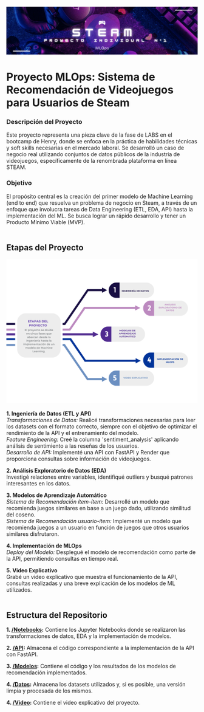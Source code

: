 ![Steam](https://github.com/JohannaRangel/Proyecto_Individual_1_MLOps/raw/main/assets/steam.png)
<br />
# Proyecto MLOps: Sistema de Recomendación de Videojuegos para Usuarios de Steam

### Descripción del Proyecto
Este proyecto representa una pieza clave de la fase de LABS en el bootcamp de Henry, donde se enfoca en la práctica de habilidades técnicas y soft skills necesarias en el mercado laboral. Se desarrolló un caso de negocio real utilizando conjuntos de datos públicos de la industria de videojuegos, específicamente de la renombrada plataforma en línea STEAM.

### Objetivo
El propósito central es la creación del primer modelo de Machine Learning (end to end) que resuelva un problema de negocio en Steam, a través de un enfoque que involucra tareas de Data Engineering (ETL, EDA, API) hasta la implementación del ML. Se busca lograr un rápido desarrollo y tener un Producto Mínimo Viable (MVP).<br />
<br />

## Etapas del Proyecto <br />
![Etapas](https://github.com/JohannaRangel/Proyecto_Individual_1_MLOps/raw/main/assets/Etapas.png)  
<br />
**1. Ingeniería de Datos (ETL y API)** <br />
*Transformaciones de Datos:* Realicé transformaciones necesarias para leer los datasets con el formato correcto, siempre con el objetivo de optimizar el rendimiento de la API y el entrenamiento del modelo. <br />
*Feature Engineering:* Creé la columna 'sentiment_analysis' aplicando análisis de sentimiento a las reseñas de los usuarios. <br />
*Desarrollo de API:* Implementé una API con FastAPI y Render que proporciona consultas sobre información de videojuegos. <br />

**2. Análisis Exploratorio de Datos (EDA)** <br />
Investigé relaciones entre variables, identifiqué outliers y busqué patrones interesantes en los datos.<br />

**3. Modelos de Aprendizaje Automático** <br />
*Sistema de Recomendación ítem-ítem:* Desarrollé un modelo que recomienda juegos similares en base a un juego dado, utilizando similitud del coseno. <br />
*Sistema de Recomendación usuario-ítem:* Implementé un modelo que recomienda juegos a un usuario en función de juegos que otros usuarios similares disfrutaron.<br />

**4. Implementación de MLOps** <br />
*Deploy del Modelo:* Desplegué el modelo de recomendación como parte de la API, permitiendo consultas en tiempo real. <br />

**5. Video Explicativo** <br />
Grabé un video explicativo que muestra el funcionamiento de la API, consultas realizadas y una breve explicación de los modelos de ML utilizados.<br />
<br />

## Estructura del Repositorio <br />
**1. [/Notebooks](notebooks/):** Contiene los Jupyter Notebooks donde se realizaron las transformaciones de datos, EDA y la implementación de modelos.<br />

**2. [/API](api/):** Almacena el código correspondiente a la implementación de la API con FastAPI.<br />

**3. [/Modelos](modelos/):** Contiene el código y los resultados de los modelos de recomendación implementados.<br />

**4. [/Datos](datos/):** Almacena los datasets utilizados y, si es posible, una versión limpia y procesada de los mismos.<br />

**4. [/Video](video/):** Contiene el video explicativo del proyecto.<br />

